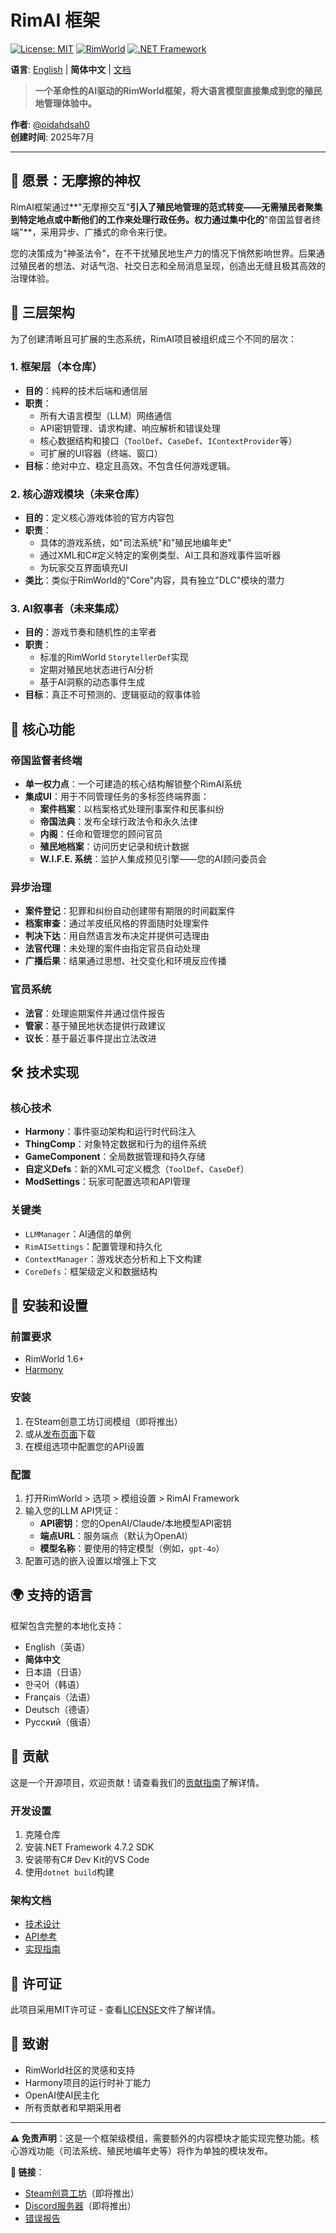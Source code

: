 # RimAI 框架

[![License: MIT](https://img.shields.io/badge/License-MIT-yellow.svg)](https://opensource.org/licenses/MIT)
[![RimWorld](https://img.shields.io/badge/RimWorld-1.6-brightgreen.svg)](https://rimworldgame.com/)
[![.NET Framework](https://img.shields.io/badge/.NET%20Framework-4.7.2-blue.svg)](https://dotnet.microsoft.com/download/dotnet-framework)

**语言**: [English](README.md) | **简体中文** | [文档](docs/)

> **一个革命性的AI驱动的RimWorld框架，将大语言模型直接集成到您的殖民地管理体验中。**

**作者**: [@oidahdsah0](https://github.com/oidahdsah0)  
**创建时间**: 2025年7月

---

## 🚀 **愿景：无摩擦的神权**

RimAI框架通过**"无摩擦交互"**引入了殖民地管理的范式转变——无需殖民者聚集到特定地点或中断他们的工作来处理行政任务。权力通过集中化的**"帝国监督者终端"**，采用异步、广播式的命令来行使。

您的决策成为"神圣法令"，在不干扰殖民地生产力的情况下悄然影响世界。后果通过殖民者的想法、对话气泡、社交日志和全局消息呈现，创造出无缝且极其高效的治理体验。

## 📐 **三层架构**

为了创建清晰且可扩展的生态系统，RimAI项目被组织成三个不同的层次：

### 1. **框架层**（本仓库）
- **目的**：纯粹的技术后端和通信层
- **职责**：
  - 所有大语言模型（LLM）网络通信
  - API密钥管理、请求构建、响应解析和错误处理
  - 核心数据结构和接口（`ToolDef`、`CaseDef`、`IContextProvider`等）
  - 可扩展的UI容器（终端、窗口）
- **目标**：绝对中立、稳定且高效。不包含任何游戏逻辑。

### 2. **核心游戏模块**（未来仓库）
- **目的**：定义核心游戏体验的官方内容包
- **职责**：
  - 具体的游戏系统，如"司法系统"和"殖民地编年史"
  - 通过XML和C#定义特定的案例类型、AI工具和游戏事件监听器
  - 为玩家交互界面填充UI
- **类比**：类似于RimWorld的"Core"内容，具有独立"DLC"模块的潜力

### 3. **AI叙事者**（未来集成）
- **目的**：游戏节奏和随机性的主宰者
- **职责**：
  - 标准的RimWorld `StorytellerDef`实现
  - 定期对殖民地状态进行AI分析
  - 基于AI洞察的动态事件生成
- **目标**：真正不可预测的、逻辑驱动的叙事体验

## 🎯 **核心功能**

### 帝国监督者终端
- **单一权力点**：一个可建造的核心结构解锁整个RimAI系统
- **集成UI**：用于不同管理任务的多标签终端界面：
  - **案件档案**：以档案格式处理刑事案件和民事纠纷
  - **帝国法典**：发布全球行政法令和永久法律
  - **内阁**：任命和管理您的顾问官员
  - **殖民地档案**：访问历史记录和统计数据
  - **W.I.F.E. 系统**：监护人集成预见引擎——您的AI顾问委员会

### 异步治理
- **案件登记**：犯罪和纠纷自动创建带有期限的时间戳案件
- **档案审查**：通过羊皮纸风格的界面随时处理案件
- **判决下达**：用自然语言发布决定并提供可选理由
- **法官代理**：未处理的案件由指定官员自动处理
- **广播后果**：结果通过思想、社交变化和环境反应传播

### 官员系统
- **法官**：处理逾期案件并通过信件报告
- **管家**：基于殖民地状态提供行政建议
- **议长**：基于最近事件提出立法改进

## 🛠️ **技术实现**

### 核心技术
- **Harmony**：事件驱动架构和运行时代码注入
- **ThingComp**：对象特定数据和行为的组件系统
- **GameComponent**：全局数据管理和持久存储
- **自定义Defs**：新的XML可定义概念（`ToolDef`、`CaseDef`）
- **ModSettings**：玩家可配置选项和API管理

### 关键类
- `LLMManager`：AI通信的单例
- `RimAISettings`：配置管理和持久化
- `ContextManager`：游戏状态分析和上下文构建
- `CoreDefs`：框架级定义和数据结构

## 🔧 **安装和设置**

### 前置要求
- RimWorld 1.6+
- [Harmony](https://steamcommunity.com/sharedfiles/filedetails/?id=2009463077)

### 安装
1. 在Steam创意工坊订阅模组（即将推出）
2. 或从[发布页面](https://github.com/oidahdsah0/Rim_AI_Framework/releases)下载
3. 在模组选项中配置您的API设置

### 配置
1. 打开RimWorld > 选项 > 模组设置 > RimAI Framework
2. 输入您的LLM API凭证：
   - **API密钥**：您的OpenAI/Claude/本地模型API密钥
   - **端点URL**：服务端点（默认为OpenAI）
   - **模型名称**：要使用的特定模型（例如，`gpt-4o`）
3. 配置可选的嵌入设置以增强上下文

## 🌍 **支持的语言**

框架包含完整的本地化支持：
- English（英语）
- **简体中文**
- 日本語（日语）
- 한국어（韩语）
- Français（法语）
- Deutsch（德语）
- Русский（俄语）

## 🤝 **贡献**

这是一个开源项目，欢迎贡献！请查看我们的[贡献指南](CONTRIBUTING.md)了解详情。

### 开发设置
1. 克隆仓库
2. 安装.NET Framework 4.7.2 SDK
3. 安装带有C# Dev Kit的VS Code
4. 使用`dotnet build`构建

### 架构文档
- [技术设计](docs/TECHNICAL_DESIGN.md)
- [API参考](docs/API_REFERENCE.md)
- [实现指南](docs/IMPLEMENTATION_GUIDE.md)

## 📄 **许可证**

此项目采用MIT许可证 - 查看[LICENSE](LICENSE)文件了解详情。

## 🙏 **致谢**

- RimWorld社区的灵感和支持
- Harmony项目的运行时补丁能力
- OpenAI使AI民主化
- 所有贡献者和早期采用者

---

**⚠️ 免责声明**：这是一个框架级模组，需要额外的内容模块才能实现完整功能。核心游戏功能（司法系统、殖民地编年史等）将作为单独的模块发布。

**🔗 链接**：
- [Steam创意工坊](https://steamcommunity.com/sharedfiles/filedetails/?id=TBD)（即将推出）
- [Discord服务器](https://discord.gg/TBD)（即将推出）
- [错误报告](https://github.com/oidahdsah0/Rim_AI_Framework/issues)
